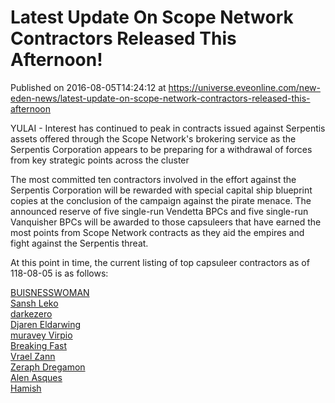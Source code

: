 # Latest Update On Scope Network Contractors Released This Afternoon!
Published on 2016-08-05T14:24:12 at https://universe.eveonline.com/new-eden-news/latest-update-on-scope-network-contractors-released-this-afternoon

YULAI - Interest has continued to peak in contracts issued against Serpentis assets offered through the Scope Network's brokering service as the Serpentis Corporation appears to be preparing for a withdrawal of forces from key strategic points across the cluster

The most committed ten contractors involved in the effort against the Serpentis Corporation will be rewarded with special capital ship blueprint copies at the conclusion of the campaign against the pirate menace. The announced reserve of five single-run Vendetta BPCs and five single-run Vanquisher BPCs will be awarded to those capsuleers that have earned the most points from Scope Network contracts as they aid the empires and fight against the Serpentis threat.

At this point in time, the current listing of top capsuleer contractors as of 118-08-05 is as follows:

[BUISNESSWOMAN](https://gate.eveonline.com/Profile/BUISNESSWOMAN)  
[Sansh Leko](https://gate.eveonline.com/Profile/Sansh%20Leko)  
[darkezero](https://gate.eveonline.com/Profile/darkezero)  
[Djaren Eldarwing](https://gate.eveonline.com/Profile/Djaren%20Eldarwing)  
[muravey Virpio](https://gate.eveonline.com/Profile/muravey%20Virpio)  
[Breaking Fast](https://gate.eveonline.com/Profile/Breaking%20Fast)  
[Vrael Zann](https://gate.eveonline.com/Profile/Vrael%20Zann)  
[Zeraph Dregamon](https://gate.eveonline.com/Profile/Zeraph%20Dregamon)  
[Alen Asques](https://gate.eveonline.com/Profile/Alen%20Asques)  
[Hamish](https://gate.eveonline.com/Profile/Hamish)
